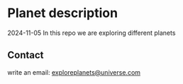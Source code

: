 # Planet description
2024-11-05
In this repo we are exploring different planets


## Contact

write an email: exploreplanets@universe.com
